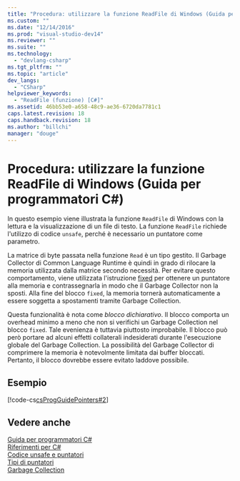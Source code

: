 ```yaml
---
title: "Procedura: utilizzare la funzione ReadFile di Windows (Guida per programmatori C#) | Microsoft Docs"
ms.custom: ""
ms.date: "12/14/2016"
ms.prod: "visual-studio-dev14"
ms.reviewer: ""
ms.suite: ""
ms.technology: 
  - "devlang-csharp"
ms.tgt_pltfrm: ""
ms.topic: "article"
dev_langs: 
  - "CSharp"
helpviewer_keywords: 
  - "ReadFile (funzione) [C#]"
ms.assetid: 46bb53e0-a658-48c9-ae36-6720da7781c1
caps.latest.revision: 18
caps.handback.revision: 18
ms.author: "billchi"
manager: "douge"
---
```

# Procedura: utilizzare la funzione ReadFile di Windows (Guida per programmatori C#)
In questo esempio viene illustrata la funzione `ReadFile` di Windows con la lettura e la visualizzazione di un file di testo.  La funzione `ReadFile` richiede l'utilizzo di codice `unsafe`, perché è necessario un puntatore come parametro.  
  
 La matrice di byte passata nella funzione `Read` è un tipo gestito.  Il Garbage Collector di Common Language Runtime è quindi in grado di rilocare la memoria utilizzata dalla matrice secondo necessità.  Per evitare questo comportamento, viene utilizzata l'istruzione [fixed](/dotnet/csharp/language-reference/keywords/fixed-statement) per ottenere un puntatore alla memoria e contrassegnarla in modo che il Garbage Collector non la sposti.  Alla fine del blocco `fixed`, la memoria tornerà automaticamente a essere soggetta a spostamenti tramite Garbage Collection.  
  
 Questa funzionalità è nota come *blocco dichiarativo*.  Il blocco comporta un overhead minimo a meno che non si verifichi un Garbage Collection nel blocco `fixed`. Tale evenienza è tuttavia piuttosto improbabile.  Il blocco può però portare ad alcuni effetti collaterali indesiderati durante l'esecuzione globale del Garbage Collection.  La possibilità del Garbage Collector di comprimere la memoria è notevolmente limitata dai buffer bloccati.  Pertanto, il blocco dovrebbe essere evitato laddove possibile.  
  
## Esempio  
 [!code-cs[csProgGuidePointers#2](../misc/codesnippet/CSharp/how-to-use-the-windows-readfile-function-csharp-programming-guide_1.cs)]  
  
## Vedere anche  
 [Guida per programmatori C\#](/dotnet/csharp/programming-guide/index)   
 [Riferimenti per C\#](/dotnet/csharp/language-reference/index)   
 [Codice unsafe e puntatori](/dotnet/csharp/programming-guide/unsafe-code-pointers/index)   
 [Tipi di puntatori](/dotnet/csharp/programming-guide/unsafe-code-pointers/pointer-types)   
 [Garbage Collection](../Topic/Garbage%20Collection.md)